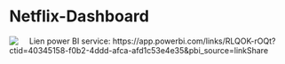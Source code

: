# Netflix-Dashboard


<img src="netflix.JPG"
     style="float: left; margin-right: 20px;" />
     
  <p>Lien power BI service:
https://app.powerbi.com/links/RLQOK-rOQt?ctid=40345158-f0b2-4ddd-afca-afd1c53e4e35&pbi_source=linkShare
<p>   
